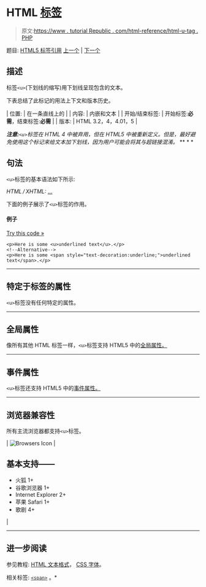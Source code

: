 # HTML <u>标签</u>

> 原文:[https://www . tutorial Republic . com/html-reference/html-u-tag . PHP](https://www.tutorialrepublic.com/html-reference/html-u-tag.php)

题目: [HTML5 标签引用](html5-tags.php) [上一个](html-tt-tag.php) | [下一个](html-ul-tag.php)

## 描述

标签`<u>`(下划线的缩写)用下划线呈现包含的文本。

下表总结了此标记的用法上下文和版本历史。

| 位置: | 在一条直线上的 |
| 内容: | 内嵌和文本 |
| 开始/结束标签: | 开始标签:**必需**，结束标签:**必需** |
| 版本: | HTML 3.2，4，4.01，5 |

 ***注意:**`<u>`标签在 HTML 4 中被弃用，但在 HTML5 中被重新定义。但是，最好避免使用这个标记来给文本加下划线，因为用户可能会将其与超链接混淆。*  ** * *

## 句法

`<u>`标签的基本语法如下所示:

*HTML / XHTML:* <u> ... </u>

下面的例子展示了`<u>`标签的作用。

#### 例子

[Try this code »](../codelab.php?topic=html&file=u-tag "Try this code using online Editor")

```
<p>Here is some <u>underlined text</u>.</p>
<!--Alternative-->
<p>Here is some <span style="text-decoration:underline;">underlined text</span>.</p>
```

* * *

## 特定于标签的属性

`<u>`标签没有任何特定的属性。

* * *

## 全局属性

像所有其他 HTML 标签一样，`<u>`标签支持 HTML5 中的[全局属性。](html5-global-attributes.php)

* * *

## 事件属性

`<u>`标签还支持 HTML5 中的[事件属性。](html5-event-attributes.php)

* * *

## 浏览器兼容性

所有主流浏览器都支持`<u>`标签。

| ![Browsers Icon](../Images/e9331123c77668c1832e541c2fca1002.png) | 

## 基本支持——

*   火狐 1+
*   谷歌浏览器 1+
*   Internet Explorer 2+
*   苹果 Safari 1+
*   歌剧 4+

 |

* * *

## 进一步阅读

参见教程: [HTML 文本格式](../html-tutorial/html-text-formatting.php)， [CSS 字体](../css-tutorial/css-fonts.php)。

相关标签: [`<span>`](html-span-tag.php) 。*